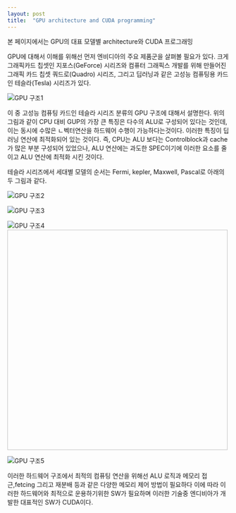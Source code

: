 ```yaml
---
layout: post
title:  "GPU architecture and CUDA programming"
---
```

본 페이지에서는 GPU의 대표 모델별 architecture와 CUDA 프로그래밍


GPU에 대해서 이해를 위해선 먼저 엔비디아의 주요 제품군을 살펴볼 필요가 있다.
크게 그래픽카드 칩셋인 지포스(GeForce) 시리즈와 컴퓨터 그래픽스 개발를 위해 만들어진
그래픽 카드 칩셋 쿼드로(Quadro) 시리즈, 그리고 딥러닝과 같은 고성능 컴퓨팅용
카드인 테슬라(Tesla) 시리즈가 있다.


![GPU 구조1](http://img.danawa.com/images/descFiles/4/520/3519715_1514702757296.png)

이 중 고성능 컴퓨팅 카드인 테슬라 시리즈 분류의 GPU 구조에 대해서 설명한다. 
위의 그림과 같이 CPU 대비 GUP의 가장 큰 특징은 다수의 ALU로 구성되어 있다는 것인데,
이는 동시에 수많은 ㄴ벡터연산을 하드웨어 수행이 가능하다는것이다. 이러한 특징이 딥러닝 연산에 최적화되어
있는 것이다.
즉, CPU는 ALU 보다는 Controlblock과 cache가 많은 부분 구성되어 있었으나, ALU 연산에는 과도한
SPEC이기에 이러한 요소를 줄이고 ALU 연산에 최적화 시킨 것이다.

테슬라 시리즈에서 세대별 모델의 순서는 Fermi, kepler, Maxwell, Pascal로 아래의 두 그림과 같다.

![GPU 구조2](https://i.imgur.com/J3b8uJn.png)

![GPU 구조3](http://drmola.com/files/attach/images/56517/096/049/a66371d08d953fa9af604a66c97cbf3e.png)



![GPU 구조4](https://imgur.com/aOKAnQn.png)
<img width="500" height="500"></img>


![GPU 구조5](https://i.imgur.com/CHw8FjP.png)


이러한 하드웨어 구조에서 최적의 컴퓨팅 연산을 위해선 ALU 로직과 메모리 접근,fetcing 그리고 재분배 등과 같은
다양한 메모리 제어 방법이 필요하다 이에 따라 이러한 하드웨어와 최적으로 운용하기위한 SW가 필요하며 이러한
기술중 엔디비아가 개발한 대표적인 SW가 CUDA이다.










